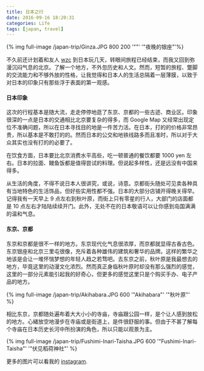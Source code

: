 ```yaml
---
title: 日本之行
date: 2016-09-16 18:20:31
categories: Life
tags: [japan, travel]
---
```


{% img full-image /japan-trip/Ginza.JPG 800 200 '""' '"夜晚的银座"'%}

不久前还计划着和友人 [wzc](https://www.facebook.com/zhichun.wu) 到日本玩几天，转眼间旅程已经结束，而我又回到弥漫沉闷气息的北京。了解一个地方，不外忽历史和人文。然而，短暂的旅程、蹩脚的交流能力和不够外放的性格，让我觉得和日本人的生活总隔着一层薄膜，以致于对日本的印象只有那些浮于表面的第一观感。

<!--more-->

#### 日本印象

这次的行程基本是随大流，走走停停地逛了东京、京都的一些古迹、商业区。印象很深的一点是日本的交通相比北京要复杂的得多，而 Google Map 又经常出现定位不准确问题，所以在日本寻找目的地是一件苦力活。在日本，打的的价格非常昂贵，所以基本是不敢打的的。然而日本的公交和地铁线路多而且准时，所以对于大众其实也没有打的的必要了。

在饮食方面，日本要比北京消费水平高些，吃一顿普通的餐饮都要 1000 yen 左右。日本的拉面、鳗鱼饭都是值得尝试的料理。但说起多样性，还是远没有中国来得多。

从生活的角度，不得不说日本人很讲究，或说，诗意。京都街头随处可见卖各种具有当地特色的生活饰品，但好些实用性都不强。日本的大部分店铺开得晚关得早。记得我有一天早上 9 点左右到秋叶原，而街上只有零星的行人，大部门的店面都是 10 点左右才陆陆续续开门。此外，无处不在的日本敬语可以让你感到岛国满满的温和气息。

#### 东京、京都

东京和京都是很不一样的地方。东京现代化气息很浓厚，而京都就显得古香古色。东京银座和北京三里屯很像，充斥着各种雄伟的建筑和奢华的品牌。这样的繁华之地该是会让一堆怀惴梦想的年轻人趋之若骛吧。去东京之前，秋叶原是我最想去的地方，毕竟这里的动漫文化浓烈。然而真正身临秋叶原时却没有那么强烈的感觉，这里的一部分元素能引起我的好奇心，但更多的感觉这里只是个购买手办、电子产品的地方。

{% img full-image /japan-trip/Akihabara.JPG 600 '"Akihabara"' '"秋叶原"' %}

相比东京，京都随处遍布着大大小小的寺庙，寺庙跟公园一样，是个让人感到放松的地方。心緒放空地漫步在寺庙或是街道上，是件很舒服的事。但由于不甚了解每个寺庙在日本历史长河中所扮演的角色，所以只能以观景为主。

{% img full-image /japan-trip/Fushimi-Inari-Taisha.JPG 600 '"Fushimi-Inari-Taisha"' '"伏见稻荷神社"' %}

更多的图片可以看我的 [instagram](https://www.instagram.com/ct.liu/).

